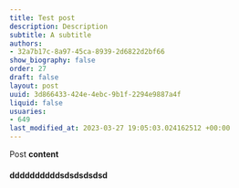 ```yaml
---
title: Test post
description: Description
subtitle: A subtitle
authors:
- 32a7b17c-8a97-45ca-8939-2d6822d2bf66
show_biography: false
order: 27
draft: false
layout: post
uuid: 3d866433-424e-4ebc-9b1f-2294e9887a4f
liquid: false
usuaries:
- 649
last_modified_at: 2023-03-27 19:05:03.024162512 +00:00
---
```


<p style="text-align:start">Post <strong>content</strong></p><p style="text-align:start"></p><h4 style="text-align:start" id="ddddddddddsdsdsdsdsd">ddddddddddsdsdsdsdsd</h4>
